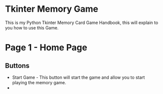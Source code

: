 # Tkinter Memory Game
This is my Python Tkinter Memory Card Game Handbook, this will explain to you how to use this Game.

# Page 1 - Home Page
## Buttons
* Start Game - This button will start the game and allow you to start playing the memory game.
* 
